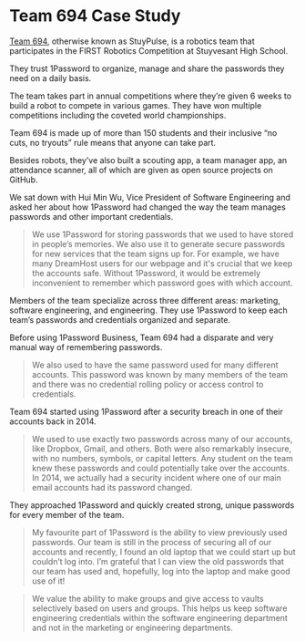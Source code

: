 # Team 694 Case Study
[Team 694](https://stuypulse.com/about/), otherwise known as StuyPulse, is a robotics team that participates in the FIRST Robotics Competition at Stuyvesant High School.

They trust 1Password to organize, manage and share the passwords they need on a daily basis.

The team takes part in annual competitions where they’re given 6 weeks to build a robot to compete in various games. They have won multiple competitions including the coveted world championships.

Team 694 is made up of more than 150 students and their inclusive “no cuts, no tryouts” rule means that anyone can take part.

Besides robots, they’ve also built a scouting app, a team manager app, an attendance scanner, all of which are given as open source projects on GitHub.

We sat down with Hui Min Wu, Vice President of Software Engineering and asked her about how 1Password had changed the way the team manages passwords and other important credentials.


> We use 1Password for storing passwords that we used to have stored in people’s memories. We also use it to generate secure passwords for new services that the team signs up for. For example, we have many DreamHost users for our webpage and it's crucial that we keep the accounts safe. Without 1Password, it would be extremely inconvenient to remember which password goes with which account.

Members of the team specialize across three different areas: marketing, software engineering, and engineering. They use 1Password to keep each team’s passwords and credentials organized and separate.

Before using 1Password Business, Team 694 had a disparate and very manual way of remembering passwords.


> We also used to have the same password used for many different accounts. This password was known by many members of the team and there was no credential rolling policy or access control to credentials.

Team 694 started using 1Password after a security breach in one of their accounts back in 2014.


> We used to use exactly two passwords across many of our accounts, like Dropbox, Gmail, and others. Both were also remarkably insecure, with no numbers, symbols, or capital letters. Any student on the team knew these passwords and could potentially take over the accounts. In 2014, we actually had a security incident where one of our main email accounts had its password changed.

They approached 1Password and quickly created strong, unique passwords for every member of the team.


> My favourite part of 1Password is the ability to view previously used passwords. Our team is still in the process of securing all of our accounts and recently, I found an old laptop that we could start up but couldn’t log into. I’m grateful that I can view the old passwords that our team has used and, hopefully, log into the laptop and make good use of it!


> We value the ability to make groups and give access to vaults selectively based on users and groups. This helps us keep software engineering credentials within the software engineering department and not in the marketing or engineering departments.
